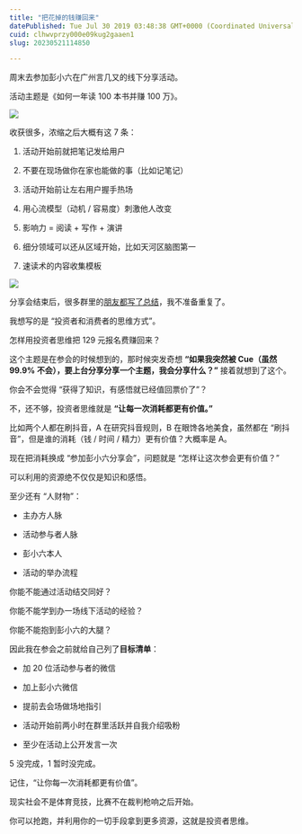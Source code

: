 ```yaml
---
title: "把花掉的钱赚回来"
datePublished: Tue Jul 30 2019 03:48:38 GMT+0000 (Coordinated Universal Time)
cuid: clhwvprzy000e09kug2gaaen1
slug: 20230521114850

---
```


周末去参加彭小六在广州言几又的线下分享活动。

活动主题是《如何一年读 100 本书并赚 100 万》。

![](url)

收获很多，浓缩之后大概有这 7 条：

1. 活动开始前就把笔记发给用户
    
2. 不要在现场做你在家也能做的事（比如记笔记）
    
3. 活动开始前让左右用户握手热场
    
4. 用心流模型（动机 / 容易度）刺激他人改变
    
5. 影响力 = 阅读 + 写作 + 演讲
    
6. 细分领域可以还从区域开始，比如天河区脑图第一
    
7. 速读术的内容收集模板
    

![](url)

分享会结束后，很多群里的[朋友都写了总结](https://mp.weixin.qq.com/s?__biz=MzAwNDk5MDg3OA==&mid=2247483976&idx=1&sn=58eabd01b9d357473e8bc6897c24376b&scene=21#wechat_redirect)，我不准备重复了。

我想写的是 “投资者和消费者的思维方式”。

怎样用投资者思维把 129 元报名费赚回来？

这个主题是在参会的时候想到的，那时候突发奇想 **“如果我突然被 Cue（虽然 99.9% 不会），要上台分享分享一个主题，我会分享什么？”** 接着就想到了这个。

你会不会觉得 “获得了知识，有感悟就已经值回票价了”？

不，还不够，投资者思维就是 **“让每一次消耗都更有价值。”**

比如两个人都在刷抖音，A 在研究抖音规则，B 在眼馋各地美食，虽然都在 “刷抖音”，但是谁的消耗（钱 / 时间 / 精力）更有价值？大概率是 A。

现在把消耗换成 “参加彭小六分享会”，问题就是 “怎样让这次参会更有价值？”

可以利用的资源绝不仅仅是知识和感悟。

至少还有 “人财物”：

* 主办方人脉
    
* 活动参与者人脉
    
* 彭小六本人
    
* 活动的举办流程
    

你能不能通过活动结交同好？

你能不能学到办一场线下活动的经验？

你能不能抱到彭小六的大腿？

因此我在参会之前就给自己列了**目标清单**：

* 加 20 位活动参与者的微信
    
* 加上彭小六微信
    
* 提前去会场做场地指引
    
* 活动开始前两小时在群里活跃并自我介绍吸粉
    
* 至少在活动上公开发言一次
    

5 没完成，1 暂时没完成。

记住，“让你每一次消耗都更有价值”。

现实社会不是体育竞技，比赛不在裁判枪响之后开始。

你可以抢跑，并利用你的一切手段拿到更多资源，这就是投资者思维。